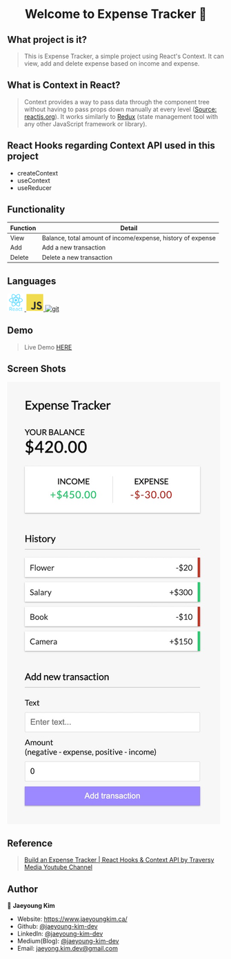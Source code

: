 <h1 align="center">Welcome to Expense Tracker 👋</h1>

## What project is it?

> This is Expense Tracker, a simple project using React's Context. It can view, add and delete expense based on income and expense.

## What is Context in React?

> Context provides a way to pass data through the component tree without having to pass props down manually at every level (<a href='https://reactjs.org/docs/context.html'>Source: reactjs.org</a>). It works similarly to <a href='https://redux.js.org/'>Redux</a> (state management tool with any other JavaScript framework or library).

## React Hooks regarding Context API used in this project

- createContext
- useContext
- useReducer

## Functionality

| Function | Detail                                                      |
| -------- | ----------------------------------------------------------- |
| View     | Balance, total amount of income/expense, history of expense |
| Add      | Add a new transaction                                       |
| Delete   | Delete a new transaction                                    |

## Languages

<p align="left"> <a href="https://reactjs.org/" target="_blank"> <img src="https://raw.githubusercontent.com/devicons/devicon/master/icons/react/react-original-wordmark.svg" alt="react" width="40" height="40"/> </a>   <a href="https://developer.mozilla.org/en-US/docs/Web/JavaScript" target="_blank"> <img src="https://raw.githubusercontent.com/devicons/devicon/master/icons/javascript/javascript-original.svg" alt="javascript" width="40" height="40"/> </a> <a href="https://git-scm.com/" target="_blank"> <img src="https://www.vectorlogo.zone/logos/git-scm/git-scm-icon.svg" alt="git" width="40" height="40"/> </a> </p>

## Demo

> Live Demo <a href="https://expense-tracker-jaeyoung-kim-dev.netlify.app/" target="_blank"> HERE </a>

## Screen Shots

![screenshot](./screenshots/screenshot.jpg?raw=true)

## Reference

> <a href='https://youtu.be/XuFDcZABiDQ'> Build an Expense Tracker | React Hooks & Context API by Traversy Media
> Youtube Channel</a>

## Author

👤 **Jaeyoung Kim**

- Website: https://www.jaeyoungkim.ca/
- Github: [@jaeyoung-kim-dev](https://github.com/jaeyoung-kim-dev)
- LinkedIn: [@jaeyoung-kim-dev](https://www.linkedin.com/in/jaeyoung-kim-dev/)
- Medium(Blog): [@jaeyoung-kim-dev](https://jaeyoung-kim-dev.medium.com/)
- Email: jaeyong.kim.dev@gmail.com
